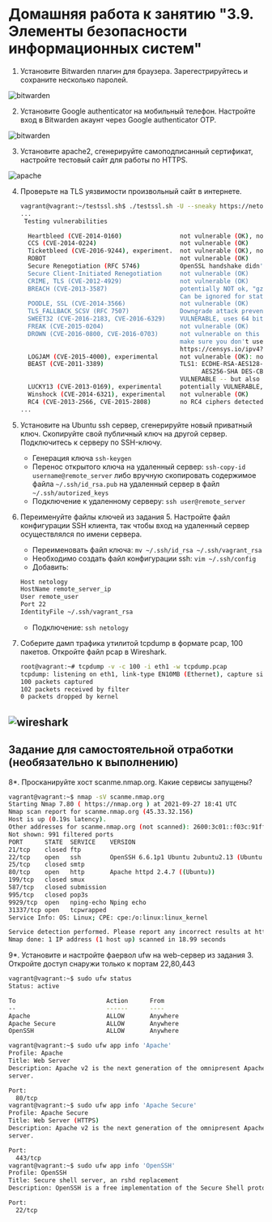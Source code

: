 # Домашняя работа к занятию "3.9. Элементы безопасности информационных систем"

1. Установите Bitwarden плагин для браузера. Зарегестрируйтесь и сохраните несколько паролей.

![bitwarden](./screenshots/bitwarden.PNG)<br>

2. Установите Google authenticator на мобильный телефон. Настройте вход в Bitwarden акаунт через Google authenticator OTP.

![bitwarden](./screenshots/bitwarden_two.PNG)<br>

3. Установите apache2, сгенерируйте самоподписанный сертификат, настройте тестовый сайт для работы по HTTPS.

![apache](./screenshots/apache_openssl.PNG)<br>

4. Проверьте на TLS уязвимости произвольный сайт в интернете. 
   ```bash
   vagrant@vagrant:~/testssl.sh$ ./testssl.sh -U --sneaky https://netology.ru
   ...
    Testing vulnerabilities

     Heartbleed (CVE-2014-0160)                not vulnerable (OK), no heartbeat extension
     CCS (CVE-2014-0224)                       not vulnerable (OK)
     Ticketbleed (CVE-2016-9244), experiment.  not vulnerable (OK), no session tickets
     ROBOT                                     not vulnerable (OK)
     Secure Renegotiation (RFC 5746)           OpenSSL handshake didn't succeed
     Secure Client-Initiated Renegotiation     not vulnerable (OK)
     CRIME, TLS (CVE-2012-4929)                not vulnerable (OK)
     BREACH (CVE-2013-3587)                    potentially NOT ok, "gzip" HTTP compression detected. - only supplied "/" tested
                                               Can be ignored for static pages or if no secrets in the page
     POODLE, SSL (CVE-2014-3566)               not vulnerable (OK)
     TLS_FALLBACK_SCSV (RFC 7507)              Downgrade attack prevention supported (OK)
     SWEET32 (CVE-2016-2183, CVE-2016-6329)    VULNERABLE, uses 64 bit block ciphers
     FREAK (CVE-2015-0204)                     not vulnerable (OK)
     DROWN (CVE-2016-0800, CVE-2016-0703)      not vulnerable on this host and port (OK)
                                               make sure you don't use this certificate elsewhere with SSLv2 enabled services
                                               https://censys.io/ipv4?q=E0B331456C82BFE5B3C17868FD60F2BDD41D3981693D1F9ED6EC47D469BB3708 could help you to find out
     LOGJAM (CVE-2015-4000), experimental      not vulnerable (OK): no DH EXPORT ciphers, no DH key detected with <= TLS 1.2
     BEAST (CVE-2011-3389)                     TLS1: ECDHE-RSA-AES128-SHA AES128-SHA ECDHE-RSA-AES256-SHA
                                                     AES256-SHA DES-CBC3-SHA
                                               VULNERABLE -- but also supports higher protocols  TLSv1.1 TLSv1.2 (likely mitigated)
     LUCKY13 (CVE-2013-0169), experimental     potentially VULNERABLE, uses cipher block chaining (CBC) ciphers with TLS. Check patches
     Winshock (CVE-2014-6321), experimental    not vulnerable (OK)
     RC4 (CVE-2013-2566, CVE-2015-2808)        no RC4 ciphers detected (OK)
   ...
   ```
5. Установите на Ubuntu ssh сервер, сгенерируйте новый приватный ключ. Скопируйте свой публичный ключ на другой сервер. Подключитесь к серверу по SSH-ключу.
   * Генерация ключа `ssh-keygen`
   * Перенос открытого ключа на удаленный сервер: `ssh-copy-id username@remote_server` либо вручную скопировать содержимое файла
   `~/.ssh/id_rsa.pub` на удаленный сервер в файл `~/.ssh/autorized_keys`
   * Подключение к удаленному серверу: `ssh user@remote_server`
   
 
6. Переименуйте файлы ключей из задания 5. Настройте файл конфигурации SSH клиента, так чтобы вход на удаленный сервер осуществлялся по имени сервера.
   * Переименовать файл ключа: `mv ~/.ssh/id_rsa ~/.ssh/vagrant_rsa`
   * Необходимо создать файл конфигурации ssh: `vim ~/.ssh/config`
   * Добавить:
   ```bash
   Host netology
   HostName remote_server_ip
   User remote_user
   Port 22
   IdentityFile ~/.ssh/vagrant_rsa
   ```
   * Подключение: `ssh netology`
   
7. Соберите дамп трафика утилитой tcpdump в формате pcap, 100 пакетов. Откройте файл pcap в Wireshark.
   ```bash
   root@vagrant:~# tcpdump -v -c 100 -i eth1 -w tcpdump.pcap
   tcpdump: listening on eth1, link-type EN10MB (Ethernet), capture size 262144 bytes
   100 packets captured
   102 packets received by filter
   0 packets dropped by kernel
   ```
![wireshark](./screenshots/wireshark.PNG)<br>
 ---
## Задание для самостоятельной отработки (необязательно к выполнению)

8*. Просканируйте хост scanme.nmap.org. Какие сервисы запущены?
   ```bash
   vagrant@vagrant:~$ nmap -sV scanme.nmap.org
   Starting Nmap 7.80 ( https://nmap.org ) at 2021-09-27 18:41 UTC
   Nmap scan report for scanme.nmap.org (45.33.32.156)
   Host is up (0.19s latency).
   Other addresses for scanme.nmap.org (not scanned): 2600:3c01::f03c:91ff:fe18:bb2f
   Not shown: 991 filtered ports
   PORT      STATE  SERVICE    VERSION
   21/tcp    closed ftp
   22/tcp    open   ssh        OpenSSH 6.6.1p1 Ubuntu 2ubuntu2.13 (Ubuntu Linux; protocol 2.0)
   25/tcp    closed smtp
   80/tcp    open   http       Apache httpd 2.4.7 ((Ubuntu))
   199/tcp   closed smux
   587/tcp   closed submission
   995/tcp   closed pop3s
   9929/tcp  open   nping-echo Nping echo
   31337/tcp open   tcpwrapped
   Service Info: OS: Linux; CPE: cpe:/o:linux:linux_kernel

   Service detection performed. Please report any incorrect results at https://nmap.org/submit/ .
   Nmap done: 1 IP address (1 host up) scanned in 18.99 seconds
   ```

9*. Установите и настройте фаервол ufw на web-сервер из задания 3. Откройте доступ снаружи только к портам 22,80,443
   ```bash
   vagrant@vagrant:~$ sudo ufw status
   Status: active

   To                         Action      From
   --                         ------      ----
   Apache                     ALLOW       Anywhere
   Apache Secure              ALLOW       Anywhere
   OpenSSH                    ALLOW       Anywhere

   vagrant@vagrant:~$ sudo ufw app info 'Apache'
   Profile: Apache
   Title: Web Server
   Description: Apache v2 is the next generation of the omnipresent Apache web
   server.

   Port:
     80/tcp
   vagrant@vagrant:~$ sudo ufw app info 'Apache Secure'
   Profile: Apache Secure
   Title: Web Server (HTTPS)
   Description: Apache v2 is the next generation of the omnipresent Apache web
   server.

   Port:
     443/tcp
   vagrant@vagrant:~$ sudo ufw app info 'OpenSSH'
   Profile: OpenSSH
   Title: Secure shell server, an rshd replacement
   Description: OpenSSH is a free implementation of the Secure Shell protocol.

   Port:
     22/tcp
   ```